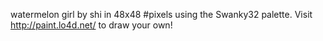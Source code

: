 watermelon girl by shi in 48x48 #pixels using the Swanky32 palette. Visit http://paint.lo4d.net/ to draw your own! 